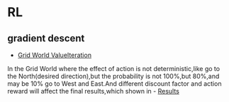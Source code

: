 # RL

## gradient descent
- [Grid World ValueIteration](ValueIteration/)

In the Grid World where the effect of action is not deterministic,like go to the North(desired direction),but the probability is not 100%,but 80%,and may be 10% go to West and East.And different discount factor and action reward will affect the final results,which shown in - [Results](LinearRegression/GridWorld.pdf)

